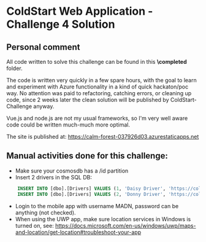 # ColdStart Web Application - Challenge 4 Solution

## Personal comment
All code written to solve this challenge can be found in this **\completed** folder. 

The code is written very quickly in a few spare hours, with the goal to learn and experiment with Azure functionality in a kind of quick hackaton/poc way. 
No attention was paid to refactoring, catching errors, or cleaning up code, since 2 weeks later the clean solution will be published by ColdStart-Challenge anyway. 

Vue.js and node.js are not my usual frameworks, so I'm very well aware code could be written much-much more optimal. 

The site is published at: https://calm-forest-037926d03.azurestaticapps.net

## Manual activities done for this challenge: 
- Make sure your cosmosdb has a /id partition
- Insert 2 drivers in the SQL DB: 
```SQL
    INSERT INTO [dbo].[Drivers] VALUES (1, 'Daisy Driver', 'https://coldstartsa.blob.core.windows.net/web/assets/Driver1.png')
    INSERT INTO [dbo].[Drivers] VALUES (2, 'Donny Driver', 'https://coldstartsa.blob.core.windows.net/web/assets/Driver1.png')
```
- Login to the mobile app with username MADN, password can be anything (not checked).
- When using the UWP app, make sure location services in Windows is turned on, see: https://docs.microsoft.com/en-us/windows/uwp/maps-and-location/get-location#troubleshoot-your-app

